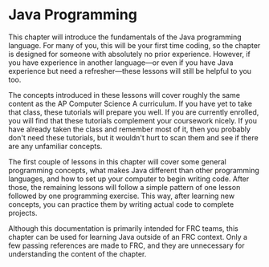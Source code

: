 # Java Programming

This chapter will introduce the fundamentals of the Java programming language. For many of you, this will be your first time coding, so the chapter is designed for someone with absolutely no prior experience. However, if you have experience in another language—or even if you have Java experience but need a refresher—these lessons will still be helpful to you too.

The concepts introduced in these lessons will cover roughly the same content as the AP Computer Science A curriculum. If you have yet to take that class, these tutorials will prepare you well. If you are currently enrolled, you will find that these tutorials complement your coursework nicely. If you have already taken the class and remember most of it, then you probably don't need these tutorials, but it wouldn't hurt to scan them and see if there are any unfamiliar concepts.

The first couple of lessons in this chapter will cover some general programming concepts, what makes Java different than other programming languages, and how to set up your computer to begin writing code. After those, the remaining lessons will follow a simple pattern of one lesson followed by one programming exercise. This way, after learning new concepts, you can practice them by writing actual code to complete projects.

Although this documentation is primarily intended for FRC teams, this chapter can be used for learning Java outside of an FRC context. Only a few passing references are made to FRC, and they are unnecessary for understanding the content of the chapter.
